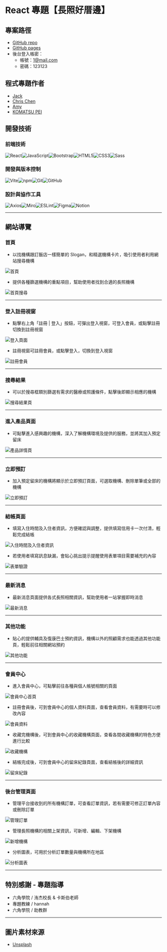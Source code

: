 # React 專題【長照好厝邊】

## 專案路徑
-   [GitHub repo](https://github.com/Jack-Xiao-2024/ReactC5)
-   [GitHub pages](https://jack-xiao-2024.github.io/ReactC5/)
-   後台登入帳密：
    -   帳號：1@mail.com
    -   密碼：123123

## 程式專題作者
-   [Jack](https://github.com/Jack-Xiao-2024)
-   [Chris Chen](https://github.com/chrischen666)
-   [Amy](https://github.com/amy6072698)
-   [KOMATSU PEI](https://github.com/KOMATSUPEI)

## 開發技術

### 前端技術
![React](https://img.shields.io/badge/React-20232A?style=for-the-badge&logo=react&logoColor=61DAFB)![JavaScript](https://img.shields.io/badge/JavaScript-F7DF1E?style=for-the-badge&logo=javascript&logoColor=black)![Bootstrap](https://img.shields.io/badge/Bootstrap-7952B3?style=for-the-badge&logo=bootstrap&logoColor=white)![HTML5](https://img.shields.io/badge/HTML5-E34F26?style=for-the-badge&logo=html5&logoColor=white)![CSS3](https://img.shields.io/badge/CSS-1572B6?style=for-the-badge&logo=css3&logoColor=white)![Sass](https://img.shields.io/badge/Sass-CC6699?style=for-the-badge&logo=sass&logoColor=white)

### 開發與版本控制
![Vite](https://img.shields.io/badge/Vite-646CFF?style=for-the-badge&logo=vite&logoColor=white)![npm](https://img.shields.io/badge/npm-CB3837?style=for-the-badge&logo=npm&logoColor=white)![Git](https://img.shields.io/badge/Git-F05032?style=for-the-badge&logo=git&logoColor=white)![GitHub](https://img.shields.io/badge/GitHub-181717?style=for-the-badge&logo=github&logoColor=white)

### 設計與協作工具
![Axios](https://img.shields.io/badge/Axios-671DDF?style=for-the-badge&logo=axios&logoColor=white)![Miro](https://img.shields.io/badge/Miro-050038?style=for-the-badge&logo=miro&logoColor=white)![ESLint](https://img.shields.io/badge/ESLint-4B32C3?style=for-the-badge&logo=eslint&logoColor=white)![Figma](https://img.shields.io/badge/Figma-F24E1E?style=for-the-badge&logo=figma&logoColor=white)![Notion](https://img.shields.io/badge/Notion-000000?style=for-the-badge&logo=notion&logoColor=white)

---

## 網站導覽

### 首頁

-   以找機構跟訂飯店一樣簡單的 Slogan，和精選機構卡片，吸引使用者利用網站搜尋機構

![首頁](https://ithelp.ithome.com.tw/upload/images/20250604/20172694RTV2TCg2Yk.jpg)

-   提供各種篩選機構的重點項目，幫助使用者找到合適的長照機構

![首頁搜尋](https://ithelp.ithome.com.tw/upload/images/20250604/20172694xNn1fTjOpA.png)

---

### 登入註冊視窗

-   點擊右上角「註冊 | 登入」按鈕，可彈出登入視窗，可登入會員，或點擊註冊切換到註冊視窗

![登入頁面](https://ithelp.ithome.com.tw/upload/images/20250604/20172694mwFvqX5kmG.png)

-   註冊視窗可註冊會員，或點擊登入，切換到登入視窗

![註冊會員](https://ithelp.ithome.com.tw/upload/images/20250604/20172694Tw7ysyHn2q.png)

---

### 搜尋結果

-   可以於搜尋框類別篩選有需求的醫療或照護條件，點擊後即顯示相應的機構

![搜尋結果頁](https://ithelp.ithome.com.tw/upload/images/20250604/20172694XNkYJ7OJia.png)

---

### 進入產品頁面

-   可點擊進入感興趣的機構，深入了解機構環境及提供的服務，並將其加入預定留床

![產品詳情頁](https://ithelp.ithome.com.tw/upload/images/20250604/20172694hjeWnT0Bwa.png)

---

### 立即預訂

- 加入預定留床的機構將顯示於立即預訂頁面，可選取機構、刪除單筆或全部的機構

![立即預訂](https://ithelp.ithome.com.tw/upload/images/20250604/20172694HhUT0fB9pC.png)

---

### 結帳頁面

-   填寫入住時間及入住者資訊，方便確認與調整，提供填寫信用卡一次付清，輕鬆完成結帳

![入住時間及入住者資訊](https://ithelp.ithome.com.tw/upload/images/20250604/20172694CLN03NmGJ3.png)

-   若使用者填寫訊息缺漏，會貼心挑出提示提醒使用表單項目需要補充的內容

![表單驗證](https://ithelp.ithome.com.tw/upload/images/20250604/20172694f2ve2qxVbk.png)

---

### 最新消息

-   最新消息頁面提供各式長照相關資訊，幫助使用者一站掌握即時消息

![最新消息](https://ithelp.ithome.com.tw/upload/images/20250604/20172694SGKYs1lZTa.png)

---

### 其他功能

-   貼心的提供輔具及復康巴士預約資訊，機構以外的照顧需求也能透過其他功能頁，輕鬆前往相關網站預約

![其他功能](https://ithelp.ithome.com.tw/upload/images/20250604/20172694zhXZjt6fxK.png)

---

### 會員中心

-   進入會員中心，可點擊前往各種與個人帳號相關的頁面

![會員中心首頁](https://ithelp.ithome.com.tw/upload/images/20250604/20172694Z7TdbkCwfz.png)

-   註冊會員後，可到會員中心的個人資料頁面，查看會員資料，有需要時可以修改內容

![會員資料](https://ithelp.ithome.com.tw/upload/images/20250604/20172694R5pQ8Aqea3.png)

-   收藏完機構後，可到會員中心的收藏機構頁面，查看各間收藏機構的特色方便進行比較

![收藏機構](https://ithelp.ithome.com.tw/upload/images/20250604/20172694IzoA5VKN3N.png)

-   結帳完成後，可到會員中心的留床紀錄頁面，查看結帳後的詳細資訊

![留床紀錄](https://ithelp.ithome.com.tw/upload/images/20250604/20172694AtJbtZDXxZ.png)

---

### 後台管理頁面

-   管理平台接收到的所有機構訂單，可查看訂單資訊，若有需要可修正訂單內容或刪除訂單

![管理訂單](https://ithelp.ithome.com.tw/upload/images/20250604/20172694kzNriphRfd.png)

-   管理長照機構的相關上架資訊，可新增、編輯、下架機構

![新增機構](https://ithelp.ithome.com.tw/upload/images/20250604/20172694FjkB2keWsN.png)

-   分析圖表，可用於分析訂單數量與機構所在地區

![分析圖表](https://ithelp.ithome.com.tw/upload/images/20250604/20172694z2NKOdBTlC.png)

---

## 特別感謝 \- 專題指導

-   六角學院 / 洧杰校長 & 卡斯伯老師
-   專題教練 / hannah
-   六角學院 / 助教群

---

## 圖片素材來源

-   [Unsplash](https://unsplash.com/)
